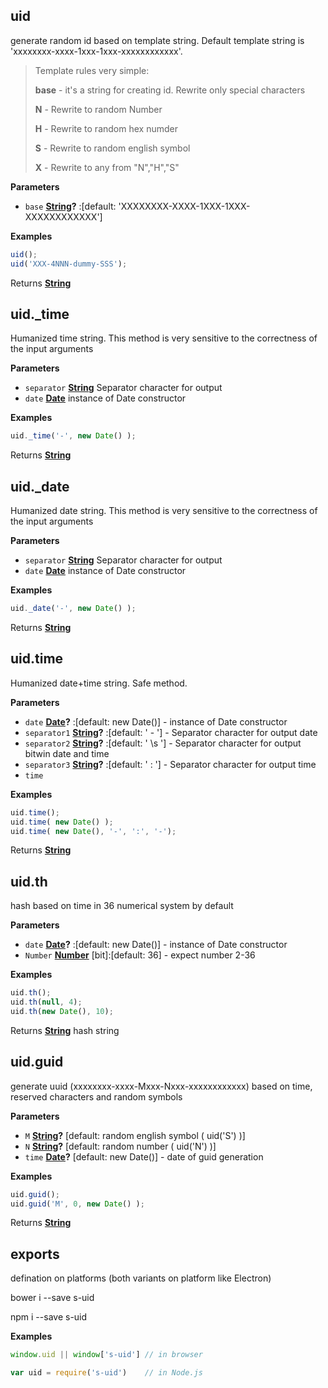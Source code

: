 <!-- Generated by documentation.js. Update this documentation by updating the source code. -->

## uid

generate random id based on template string.
Default template string is 'xxxxxxxx-xxxx-1xxx-1xxx-xxxxxxxxxxxx'.

> Template rules very simple:
>
> **base** - it's a string for creating id. Rewrite only special characters
>
> **N** - Rewrite to random Number
>
> **H** - Rewrite to random hex numder
>
> **S** - Rewrite to random english symbol
>
> **X** - Rewrite to any from "N","H","S"

**Parameters**

-   `base` **[String](https://developer.mozilla.org/en-US/docs/Web/JavaScript/Reference/Global_Objects/String)?** :[default: 'XXXXXXXX-XXXX-1XXX-1XXX-XXXXXXXXXXXX']

**Examples**

```javascript
uid();
uid('XXX-4NNN-dummy-SSS');
```

Returns **[String](https://developer.mozilla.org/en-US/docs/Web/JavaScript/Reference/Global_Objects/String)** 

## uid.\_time

Humanized time string.
This method is very sensitive to the correctness of the input arguments

**Parameters**

-   `separator` **[String](https://developer.mozilla.org/en-US/docs/Web/JavaScript/Reference/Global_Objects/String)** Separator character for output
-   `date` **[Date](https://developer.mozilla.org/en-US/docs/Web/JavaScript/Reference/Global_Objects/Date)** instance of Date constructor

**Examples**

```javascript
uid._time('-', new Date() );
```

Returns **[String](https://developer.mozilla.org/en-US/docs/Web/JavaScript/Reference/Global_Objects/String)** 

## uid.\_date

Humanized date string.
This method is very sensitive to the correctness of the input arguments

**Parameters**

-   `separator` **[String](https://developer.mozilla.org/en-US/docs/Web/JavaScript/Reference/Global_Objects/String)** Separator character for output
-   `date` **[Date](https://developer.mozilla.org/en-US/docs/Web/JavaScript/Reference/Global_Objects/Date)** instance of Date constructor

**Examples**

```javascript
uid._date('-', new Date() );
```

Returns **[String](https://developer.mozilla.org/en-US/docs/Web/JavaScript/Reference/Global_Objects/String)** 

## uid.time

Humanized date+time string. Safe method.

**Parameters**

-   `date` **[Date](https://developer.mozilla.org/en-US/docs/Web/JavaScript/Reference/Global_Objects/Date)?** :[default: new Date()] - instance of Date constructor
-   `separator1` **[String](https://developer.mozilla.org/en-US/docs/Web/JavaScript/Reference/Global_Objects/String)?** :[default: ' - '] - Separator character for output date
-   `separator2` **[String](https://developer.mozilla.org/en-US/docs/Web/JavaScript/Reference/Global_Objects/String)?** :[default: ' \s '] - Separator character for output bitwin date and time
-   `separator3` **[String](https://developer.mozilla.org/en-US/docs/Web/JavaScript/Reference/Global_Objects/String)?** :[default: ' : '] - Separator character for output time
-   `time`  

**Examples**

```javascript
uid.time();
uid.time( new Date() );
uid.time( new Date(), '-', ':', '-');
```

Returns **[String](https://developer.mozilla.org/en-US/docs/Web/JavaScript/Reference/Global_Objects/String)** 

## uid.th

hash based on time in 36 numerical system by default

**Parameters**

-   `date` **[Date](https://developer.mozilla.org/en-US/docs/Web/JavaScript/Reference/Global_Objects/Date)?** :[default: new Date()] - instance of Date constructor
-   `Number` **[Number](https://developer.mozilla.org/en-US/docs/Web/JavaScript/Reference/Global_Objects/Number)** [bit]&#x3A;[default:  36] - expect number 2-36

**Examples**

```javascript
uid.th();
uid.th(null, 4);
uid.th(new Date(), 10);
```

Returns **[String](https://developer.mozilla.org/en-US/docs/Web/JavaScript/Reference/Global_Objects/String)** hash string

## uid.guid

generate uuid (xxxxxxxx-xxxx-Mxxx-Nxxx-xxxxxxxxxxxx)
based on time, reserved characters and random symbols

**Parameters**

-   `M` **[String](https://developer.mozilla.org/en-US/docs/Web/JavaScript/Reference/Global_Objects/String)?** [default: random english symbol ( uid('S') )]
-   `N` **[String](https://developer.mozilla.org/en-US/docs/Web/JavaScript/Reference/Global_Objects/String)?** [default: random number ( uid('N') )]
-   `time` **[Date](https://developer.mozilla.org/en-US/docs/Web/JavaScript/Reference/Global_Objects/Date)?** [default: new Date()] - date of guid generation

**Examples**

```javascript
uid.guid();
uid.guid('M', 0, new Date() );
```

Returns **[String](https://developer.mozilla.org/en-US/docs/Web/JavaScript/Reference/Global_Objects/String)** 

## exports

defination on platforms (both variants on platform like Electron)

bower i --save s-uid

npm i --save s-uid

**Examples**

```javascript
window.uid || window['s-uid'] // in browser
```

```javascript
var uid = require('s-uid')    // in Node.js
```
